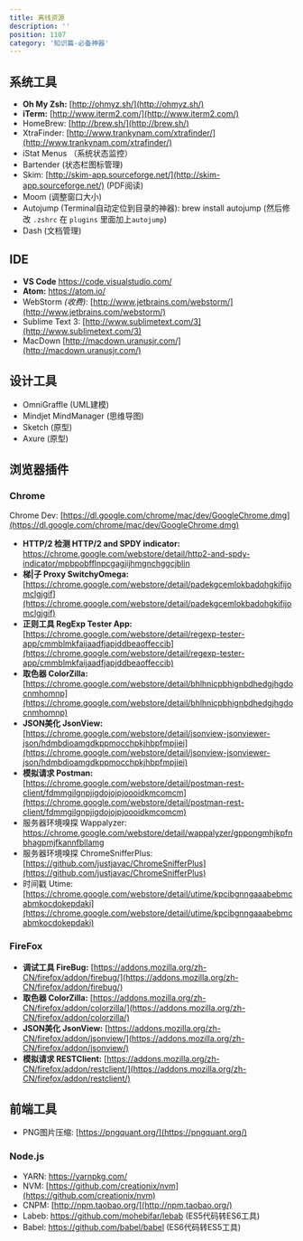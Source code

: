 ```yaml
---
title: 离线资源
description: ''
position: 1107
category: '知识篇-必备神器'
---
```


## 系统工具

* **Oh My Zsh:** [http://ohmyz.sh/](http://ohmyz.sh/)
* **iTerm:** [http://www.iterm2.com/](http://www.iterm2.com/)
* HomeBrew: [http://brew.sh/](http://brew.sh/)
* XtraFinder: [http://www.trankynam.com/xtrafinder/](http://www.trankynam.com/xtrafinder/)
* iStat Menus （系统状态监控）
* Bartender (状态栏图标管理)
* Skim: [http://skim-app.sourceforge.net/](http://skim-app.sourceforge.net/) (PDF阅读)
* Moom (调整窗口大小)
* Autojump (Terminal自动定位到目录的神器): brew install autojump (然后修改 `.zshrc` 在 `plugins` 里面加上`autojump`)
* Dash (文档管理)

## IDE

* **VS Code** <https://code.visualstudio.com/>
* **Atom:** <https://atom.io/>
* WebStorm *(收费)*: [http://www.jetbrains.com/webstorm/](http://www.jetbrains.com/webstorm/)
* Sublime Text 3: [http://www.sublimetext.com/3](http://www.sublimetext.com/3)
* MacDown [http://macdown.uranusjr.com/](http://macdown.uranusjr.com/)

## 设计工具

* OmniGraffle (UML建模)
* Mindjet MindManager (思维导图)
* Sketch (原型)
* Axure (原型)

## 浏览器插件

### Chrome

Chrome Dev: [https://dl.google.com/chrome/mac/dev/GoogleChrome.dmg](https://dl.google.com/chrome/mac/dev/GoogleChrome.dmg)

* **HTTP/2 检测 HTTP/2 and SPDY indicator:** <https://chrome.google.com/webstore/detail/http2-and-spdy-indicator/mpbpobfflnpcgagjijhmgnchggcjblin>
* **梯|子 Proxy SwitchyOmega:** [https://chrome.google.com/webstore/detail/padekgcemlokbadohgkifijomclgjgif](https://chrome.google.com/webstore/detail/padekgcemlokbadohgkifijomclgjgif)
* **正则工具 RegExp Tester App:** [https://chrome.google.com/webstore/detail/regexp-tester-app/cmmblmkfaijaadfjapjddbeaoffeccib](https://chrome.google.com/webstore/detail/regexp-tester-app/cmmblmkfaijaadfjapjddbeaoffeccib)
* **取色器 ColorZilla:** [https://chrome.google.com/webstore/detail/bhlhnicpbhignbdhedgjhgdocnmhomnp](https://chrome.google.com/webstore/detail/bhlhnicpbhignbdhedgjhgdocnmhomnp)
* **JSON美化 JsonView:** [https://chrome.google.com/webstore/detail/jsonview-jsonviewer-json/hdmbdioamgdkppmocchpkjhbpfmpjiei](https://chrome.google.com/webstore/detail/jsonview-jsonviewer-json/hdmbdioamgdkppmocchpkjhbpfmpjiei)
* **模拟请求 Postman:** [https://chrome.google.com/webstore/detail/postman-rest-client/fdmmgilgnpjigdojojpjoooidkmcomcm](https://chrome.google.com/webstore/detail/postman-rest-client/fdmmgilgnpjigdojojpjoooidkmcomcm)
* 服务器环境嗅探 Wappalyzer: <https://chrome.google.com/webstore/detail/wappalyzer/gppongmhjkpfnbhagpmjfkannfbllamg>
* 服务器环境嗅探 ChromeSnifferPlus: [https://github.com/justjavac/ChromeSnifferPlus](https://github.com/justjavac/ChromeSnifferPlus)
* 时间戳 Utime: [https://chrome.google.com/webstore/detail/utime/kpcibgnngaaabebmcabmkocdokepdaki](https://chrome.google.com/webstore/detail/utime/kpcibgnngaaabebmcabmkocdokepdaki)

### FireFox

* **调试工具 FireBug:** [https://addons.mozilla.org/zh-CN/firefox/addon/firebug/](https://addons.mozilla.org/zh-CN/firefox/addon/firebug/)
* **取色器 ColorZilla:** [https://addons.mozilla.org/zh-CN/firefox/addon/colorzilla/](https://addons.mozilla.org/zh-CN/firefox/addon/colorzilla/)
* **JSON美化 JsonView:** [https://addons.mozilla.org/zh-CN/firefox/addon/jsonview/](https://addons.mozilla.org/zh-CN/firefox/addon/jsonview/)
* **模拟请求 RESTClient:** [https://addons.mozilla.org/zh-CN/firefox/addon/restclient/](https://addons.mozilla.org/zh-CN/firefox/addon/restclient/)

## 前端工具

* PNG图片压缩: [https://pngquant.org/](https://pngquant.org/)

### Node.js

* YARN: <https://yarnpkg.com/>
* NVM: [https://github.com/creationix/nvm](https://github.com/creationix/nvm)
* CNPM: [http://npm.taobao.org/](http://npm.taobao.org/)
* Labeb: <https://github.com/mohebifar/lebab> (ES5代码转ES6工具)
* Babel: <https://github.com/babel/babel> (ES6代码转ES5工具)
